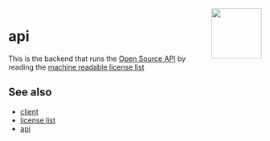 <img src="https://opensource.org/files/OSI_Approved_License.png" width="100" align="right">

api
===

This is the backend that runs the [Open Source API](https://api.opensource.org/)
by reading the [machine readable license list](https://github.com/opensourceorg/licenses)


See also
--------

 - [client](https://github.com/OpenSourceOrg/api/blob/master/client/README.md)
 - [license list](https://github.com/opensourceorg/licenses)
 - [api](https://api.opensource.org/)
